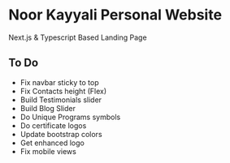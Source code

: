 # Noor Kayyali Personal Website

Next.js & Typescript Based Landing Page

## To Do

- Fix navbar sticky to top
- Fix Contacts height (Flex)
- Build Testimonials slider
- Build Blog Slider
- Do Unique Programs symbols
- Do certificate logos
- Update bootstrap colors
- Get enhanced logo
- Fix mobile views
